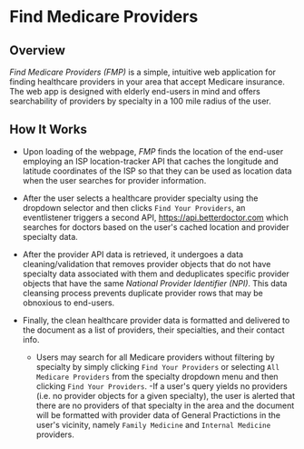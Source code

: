 # Find Medicare Providers

## Overview
*Find Medicare Providers (FMP)* is a simple, intuitive web application for finding healthcare providers in your area that accept Medicare insurance.
The web app is designed with elderly end-users in mind and offers searchability of providers by specialty in a 100 mile radius of the user.

## How It Works
- Upon loading of the webpage, *FMP* finds the location of the end-user employing an ISP location-tracker API that caches the longitude and latitude coordinates of the ISP
so that they can be used as location data when the user searches for provider information.

- After the user selects a healthcare provider specialty using the dropdown selector and then clicks `Find Your Providers`, an eventlistener triggers
a second API, https://api.betterdoctor.com which searches for doctors based on the user's cached location and provider specialty data.

- After the provider API data is retrieved, it undergoes a data cleaning/validation that removes provider objects that do not have specialty data associated with them
and deduplicates specific provider objects that have the same *National Provider Identifier (NPI)*. This data cleansing process prevents duplicate provider rows that may be obnoxious to end-users.

- Finally, the clean healthcare provider data is formatted and delivered to the document as a list of providers, their specialties, and their contact info.
  - Users may search for all Medicare providers without filtering by specialty by simply clicking `Find Your Providers` or selecting `All Medicare Providers` from the specialty dropdown menu and then clicking `Find Your Providers`.
  -If a user's query yields no providers (i.e. no provider objects for a given specialty), the user is alerted that there are no providers of that specialty in the area and the document will be formatted with provider data of General Practictions in the user's vicinity, namely `Family Medicine` and `Internal Medicine` providers.
